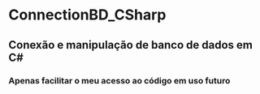 # ConnectionBD_CSharp
## Conexão e manipulação de banco de dados em C#
### Apenas facilitar o meu acesso ao código em uso futuro
